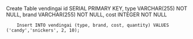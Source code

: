 Create Table vendingai
        id SERIAL PRIMARY KEY,
        type VARCHAR(255) NOT NULL,
        brand VARCHAR(255) NOT NULL,
        cost INTEGER NOT NULL

        Insert INTO vendingai (type, brand, cost, quantity) VALUES ('candy','snickers', 2, 10);
